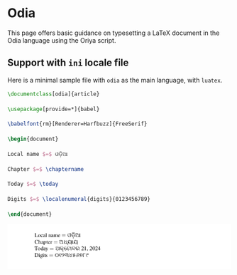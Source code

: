 # Odia

This page offers basic guidance on typesetting a LaTeX document in the
Odia language using the Oriya script.

## Support with `ini` locale file

Here is a minimal sample file with `odia` as the main language, with `luatex`.

```tex
\documentclass[odia]{article}

\usepackage[provide=*]{babel}

\babelfont{rm}[Renderer=Harfbuzz]{FreeSerif}

\begin{document}

Local name $=$ ଓଡ଼ିଆ

Chapter $=$ \chaptername

Today $=$ \today

Digits $=$ \localenumeral{digits}{0123456789}

\end{document}
```

![](../media/locale-odia.png)